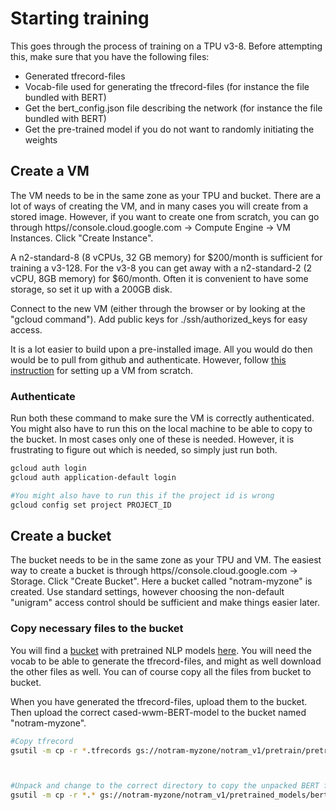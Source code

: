 # Starting training
This goes through the process of training on a TPU v3-8. Before attempting this, make sure that you have the following files:
* Generated tfrecord-files
* Vocab-file used for generating the tfrecord-files (for instance the file bundled with BERT)
* Get the bert_config.json file describing the network (for instance the file bundled with BERT)
* Get the pre-trained model if you do not want to randomly initiating the weights

## Create a VM
The VM needs to be in the same zone as your TPU and bucket. There are a lot of ways of creating the VM, and in many cases you will create from a stored image. However, if you want to create one from scratch, you can go through https//console.cloud.google.com -> Compute Engine -> VM Instances. Click "Create Instance". 

A n2-standard-8 (8 vCPUs, 32 GB memory) for $200/month is sufficient for training a v3-128. For the v3-8 you can get away with a n2-standard-2 (2 vCPU, 8GB memory) for $60/month. Often it is convenient to have some storage, so set it up with a 200GB disk.

Connect to the new VM (either through the browser or by looking at the "gcloud command"). Add public keys for ./ssh/authorized_keys for easy access.

It is a lot easier to build upon a pre-installed image. All you would do then would be to pull from github and authenticate. However, follow [this instruction](https://github.com/NBAiLab/notram/blob/master/set_up_vm.md) for setting up a VM from scratch. 


### Authenticate
Run both these command to make sure the VM is correctly authenticated. You might also have to run this on the local machine to be able to copy to the bucket. In most cases only one of these is needed. However, it is frustrating to figure out which is needed, so simply just run both.

```bash
gcloud auth login
gcloud auth application-default login

#You might also have to run this if the project id is wrong
gcloud config set project PROJECT_ID

```


## Create a bucket
The bucket needs to be in the same zone as your TPU and VM. The easiest way to create a bucket is through https//console.cloud.google.com -> Storage. Click "Create Bucket". Here a bucket called "notram-myzone" is created. Use standard settings, however choosing the non-default "unigram" access control should be sufficient and make things easier later.

### Copy necessary files to the bucket
You will find a [bucket](gs://cloud-tpu-checkpoints/bert) with pretrained NLP models [here](https://github.com/tensorflow/models/tree/93490036e00f37ecbe6693b9ff4ae488bb8e9270/official/nlp/bert#access-to-pretrained-checkpoints). You will need the vocab to be able to generate the tfrecord-files, and might as well download the other files as well. You can of course copy all the files from bucket to bucket. 

When you have generated the tfrecord-files, upload them to the bucket. Then upload the correct cased-wwm-BERT-model to the bucket named "notram-myzone". 

```bash
#Copy tfrecord
gsutil -m cp -r *.tfrecords gs://notram-myzone/notram_v1/pretrain/pretrain_data/



#Unpack and change to the correct directory to copy the unpacked BERT files to the bucket
gsutil -m cp -r *.* gs://notram-myzone/notram_v1/pretrained_models/bert/tf_20/wwm_cased_L-24_H-1024_A-16/

```
